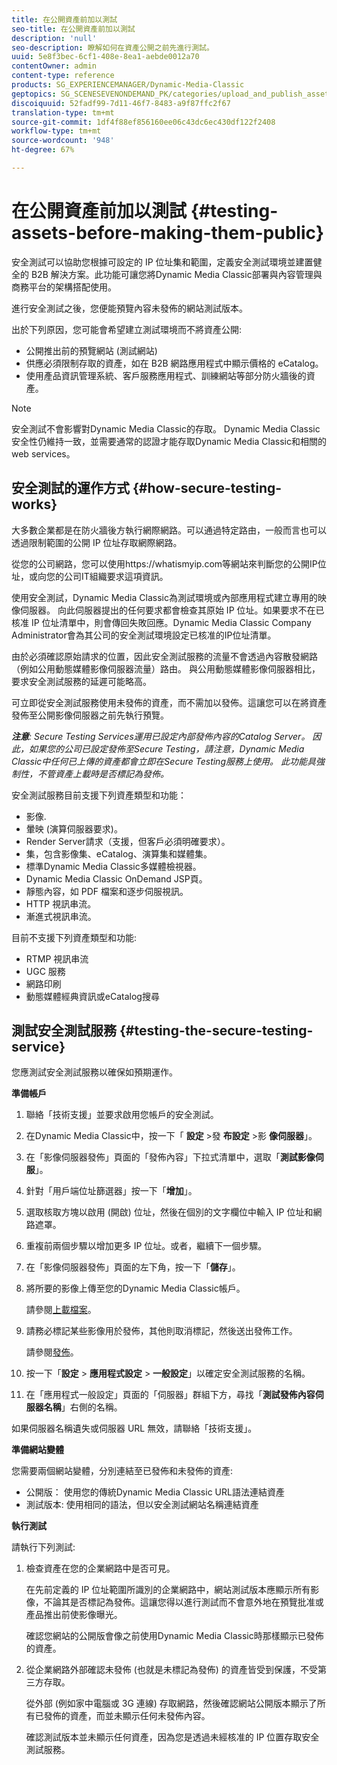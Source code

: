 ```yaml
---
title: 在公開資產前加以測試
seo-title: 在公開資產前加以測試
description: 'null'
seo-description: 瞭解如何在資產公開之前先進行測試。
uuid: 5e8f3bec-6cf1-408e-8ea1-aebde0012a70
contentOwner: admin
content-type: reference
products: SG_EXPERIENCEMANAGER/Dynamic-Media-Classic
geptopics: SG_SCENESEVENONDEMAND_PK/categories/upload_and_publish_assets
discoiquuid: 52fadf99-7d11-46f7-8483-a9f87ffc2f67
translation-type: tm+mt
source-git-commit: 1df4f88ef856160ee06c43dc6ec430df122f2408
workflow-type: tm+mt
source-wordcount: '948'
ht-degree: 67%

---
```



# 在公開資產前加以測試 {#testing-assets-before-making-them-public}

安全測試可以協助您根據可設定的 IP 位址集和範圍，定義安全測試環境並建置健全的 B2B 解決方案。此功能可讓您將Dynamic Media Classic部署與內容管理與商務平台的架構搭配使用。

進行安全測試之後，您便能預覽內容未發佈的網站測試版本。

出於下列原因，您可能會希望建立測試環境而不將資產公開:

* 公開推出前的預覽網站 (測試網站)
* 供應必須限制存取的資產，如在 B2B 網路應用程式中顯示價格的 eCatalog。
* 使用產品資訊管理系統、客戶服務應用程式、訓練網站等部分防火牆後的資產。

>[!NOTE]
>
>安全測試不會影響對Dynamic Media Classic的存取。 Dynamic Media Classic安全性仍維持一致，並需要通常的認證才能存取Dynamic Media Classic和相關的web services。

## 安全測試的運作方式 {#how-secure-testing-works}

大多數企業都是在防火牆後方執行網際網路。可以通過特定路由，一般而言也可以透過限制範圍的公開 IP 位址存取網際網路。

從您的公司網路，您可以使用https://whatismyip.com等網站來判斷您的公開IP位址，或向您的公司IT組織要求這項資訊。

使用安全測試，Dynamic Media Classic為測試環境或內部應用程式建立專用的映像伺服器。 向此伺服器提出的任何要求都會檢查其原始 IP 位址。如果要求不在已核准 IP 位址清單中，則會傳回失敗回應。Dynamic Media Classic Company Administrator會為其公司的安全測試環境設定已核准的IP位址清單。

由於必須確認原始請求的位置，因此安全測試服務的流量不會透過內容散發網路（例如公用動態媒體影像伺服器流量）路由。 與公用動態媒體影像伺服器相比，要求安全測試服務的延遲可能略高。

可立即從安全測試服務使用未發佈的資產，而不需加以發佈。這讓您可以在將資產發佈至公開影像伺服器之前先執行預覽。

***注意&#x200B;**: Secure Testing Services運用已設定內部發佈內容的Catalog Server。 因此，如果您的公司已設定發佈至Secure Testing，請注意，Dynamic Media Classic中任何已上傳的資產都會立即在Secure Testing服務上使用。 此功能具強制性，不管資產上載時是否標記為發佈。*

安全測試服務目前支援下列資產類型和功能：

<!-- 

Comment Type: remark
Last Modified By: unknown unknown 
Last Modified Date: 

<p>Added videos to list below 9/11/2012. Moved “Render Server requests” from unsupported to supported, listed below on 3/15/2016 as per email from Cynthia March 11, 2016)</p>

 -->

* 影像.
* 暈映 (演算伺服器要求)。
* Render Server請求（支援，但客戶必須明確要求）。
* 集，包含影像集、eCatalog、演算集和媒體集。
* 標準Dynamic Media Classic多媒體檢視器。
* Dynamic Media Classic OnDemand JSP頁。
* 靜態內容，如 PDF 檔案和逐步伺服視訊。
* HTTP 視訊串流。
* 漸進式視訊串流。

目前不支援下列資產類型和功能:

* RTMP 視訊串流
* UGC 服務
* 網路印刷
* 動態媒體經典資訊或eCatalog搜尋

## 測試安全測試服務 {#testing-the-secure-testing-service}

您應測試安全測試服務以確保如預期運作。

**準備帳戶**

<!-- 

Comment Type: remark
Last Modified By: unknown unknown 
Last Modified Date: 

<p>RB: Rewrote entire steps under “Prepare your account” 9/10/2012</p>

 -->

1. 聯絡「技術支援」並要求啟用您帳戶的安全測試。
1. 在Dynamic Media Classic中，按一下「 **設定** >發 **布設定** >影 **像伺服器**」。
1. 在「影像伺服器發佈」頁面的「發佈內容」下拉式清單中，選取「**測試影像伺服**」。
1. 針對「用戶端位址篩選器」按一下「**增加**」。
1. 選取核取方塊以啟用 (開啟) 位址，然後在個別的文字欄位中輸入 IP 位址和網路遮罩。
1. 重複前兩個步驟以增加更多 IP 位址。或者，繼續下一個步驟。
1. 在「影像伺服器發佈」頁面的左下角，按一下「**儲存**」。
1. 將所要的影像上傳至您的Dynamic Media Classic帳戶。

   請參閱[上載檔案](uploading-files.md#uploading_files)。

1. 請務必標記某些影像用於發佈，其他則取消標記，然後送出發佈工作。

   請參閱[發佈](publishing-files.md#publishing_files)。

1. 按一下「**設定** > **應用程式設定** > **一般設定**」以確定安全測試服務的名稱。
1. 在「應用程式一般設定」頁面的「伺服器」群組下方，尋找「**測試發佈內容伺服器名稱**」右側的名稱。

如果伺服器名稱遺失或伺服器 URL 無效，請聯絡「技術支援」。

**準備網站變體**

您需要兩個網站變體，分別連結至已發佈和未發佈的資產: 

* 公開版： 使用您的傳統Dynamic Media Classic URL語法連結資產
* 測試版本: 使用相同的語法，但以安全測試網站名稱連結資產

**執行測試**

請執行下列測試:

1. 檢查資產在您的企業網路中是否可見。

   在先前定義的 IP 位址範圍所識別的企業網路中，網站測試版本應顯示所有影像，不論其是否標記為發佈。這讓您得以進行測試而不會意外地在預覽批准或產品推出前使影像曝光。

   確認您網站的公開版會像之前使用Dynamic Media Classic時那樣顯示已發佈的資產。

1. 從企業網路外部確認未發佈 (也就是未標記為發佈) 的資產皆受到保護，不受第三方存取。

   從外部 (例如家中電腦或 3G 連線) 存取網路，然後確認網站公開版本顯示了所有已發佈的資產，而並未顯示任何未發佈內容。

   確認測試版本並未顯示任何資產，因為您是透過未經核准的 IP 位置存取安全測試服務。

